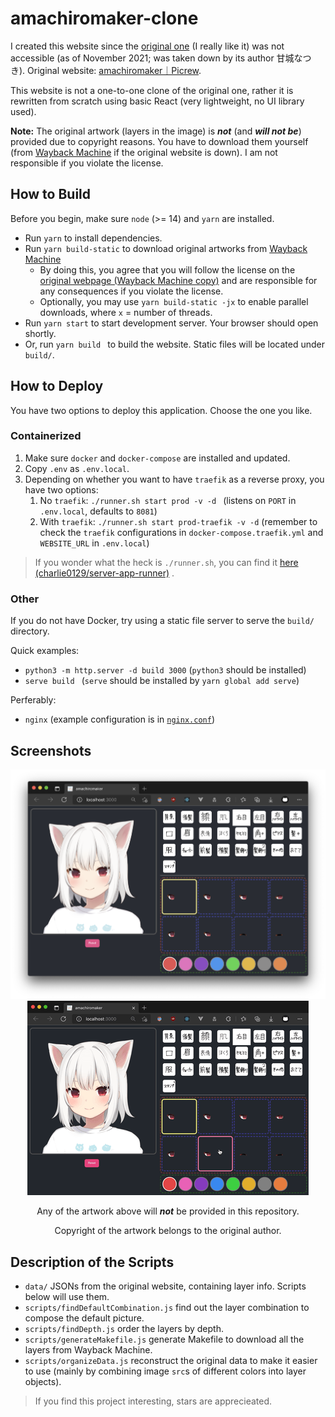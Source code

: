 # amachiromaker-clone

I created this website since the [original one](https://picrew.me/image_maker/168503) (I really like it) was not accessible (as of November 2021; was taken down by its author 甘城なつき). Original website: [amachiromaker｜Picrew](https://picrew.me/image_maker/168503).

This website is not a one-to-one clone of the original one, rather it is rewritten from scratch using basic React (very lightweight, no UI library used).

**Note:** The original artwork (layers in the image) is ***not*** (and ***will not be***) provided due to copyright reasons. You have to download them yourself (from [Wayback Machine](http://web.archive.org/) if the original website is down). I am not responsible if you violate the license.

## How to Build

Before you begin, make sure `node` (>= 14) and `yarn` are installed.

- Run `yarn` to install dependencies.
- Run `yarn build-static` to download original artworks from [Wayback Machine](http://web.archive.org/web/20210130063020/https://picrew.me/image_maker/168503)
  - By doing this, you agree that you will follow the license on the [original webpage (Wayback Machine copy)](http://web.archive.org/web/20210130063020/https://picrew.me/image_maker/168503) and are responsible for any consequences if you violate the license.
  - Optionally, you may use `yarn build-static -jx` to enable parallel downloads, where `x` = number of threads.
- Run `yarn start` to start development server. Your browser should open shortly.
- Or, run `yarn build ` to build the website. Static files will be located under `build/`.

## How to Deploy

You have two options to deploy this application. Choose the one you like.

### Containerized

1. Make sure `docker` and `docker-compose` are installed and updated.
2. Copy `.env` as `.env.local`.
3. Depending on whether you want to have `traefik` as a reverse proxy, you have two options:
    1. No `traefik`: `./runner.sh start prod -v -d ` (listens on `PORT` in `.env.local`, defaults to `8081`)
    2. With `traefik`: `./runner.sh start prod-traefik -v -d` (remember to check the `traefik` configurations in `docker-compose.traefik.yml` and `WEBSITE_URL` in `.env.local`)

> If you wonder what the heck is `./runner.sh`, you can find it [here (charlie0129/server-app-runner)](https://github.com/charlie0129/server-app-runner) .

### Other

If you do not have Docker, try using a static file server to serve the `build/` directory.

Quick examples:

- `python3 -m http.server -d build 3000` (`python3` should be installed)
- `serve build ` (`serve` should be installed by `yarn global add serve`)

Perferably:

- `nginx` (example configuration is in [`nginx.conf`](https://github.com/charlie0129/amachiromaker/blob/master/nginx.conf))

## Screenshots

<p align="center">
  <img src="README.assets/image-20211125184958925.png" />
  <img src="README.assets/ScreenRecording2021-11-25.gif" />
  <p align="center">Any of the artwork above will <b><i>not</i></b> be provided in this repository.</p>
  <p align="center">Copyright of the artwork belongs to the original author.</p>
</p>




## Description of the Scripts

- `data/` JSONs from the original website, containing layer info. Scripts below will use them.
- `scripts/findDefaultCombination.js` find out the layer combination to compose the default picture.
- `scripts/findDepth.js` order the layers by depth.
- `scripts/generateMakefile.js` generate Makefile to download all the layers from Wayback Machine.
- `scripts/organizeData.js` reconstruct the original data to make it easier to use (mainly by combining image `src`s of different colors into layer objects).

> If you find this project interesting, stars are apprecieated.
